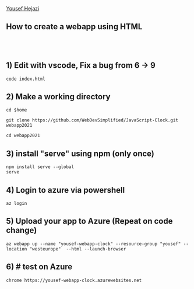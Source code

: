 [Yousef Hejazi](https://github.com/yousefhejazi)


## How to create a webapp using HTML
<br>
<br>

## 1) Edit with vscode, Fix a bug from 6 -> 9
```
code index.html
```

## 2) Make a working directory
```
cd $home

git clone https://github.com/WebDevSimplified/JavaScript-Clock.git webapp2021

cd webapp2021
```



## 3) install "serve" using npm (only once)

```
npm install serve --global
serve

```

## 4) Login to azure via powershell
```
az login

```

## 5)  Upload your app to Azure (Repeat on code change)
```
az webapp up --name "yousef-webapp-clock" --resource-group "yousef" --location "westeurope"  --html --launch-browser
```

## 6) # test on Azure
```
chrome https://yousef-webapp-clock.azurewebsites.net
```
